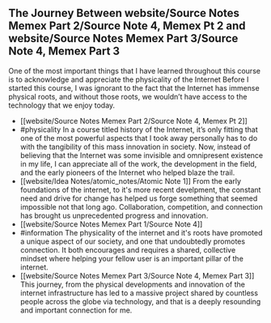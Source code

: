 

## The Journey Between website/Source Notes Memex Part 2/Source Note 4, Memex Pt 2 and website/Source Notes Memex Part 3/Source Note 4, Memex Part 3

One of the most important things that I have learned throughout this course is to acknowledge and appreciate the physicality of the Internet Before I started this course, I was ignorant to the fact that the Internet has immense physical roots, and without those roots, we wouldn’t have access to the technology that we enjoy today. 
- [[website/Source Notes Memex Part 2/Source Note 4, Memex Pt 2]]
- #physicality
In a course titled history of the Internet, it’s only fitting that one of the most powerful aspects that I took away personally has to do with the tangibility of this mass innovation in society. Now, instead of believing that the Internet was some invisible and omnipresent existence in my life, I can appreciate all of the work, the development in the field, and the early pioneers of the Internet who helped blaze the trail.
- [[website/Idea Notes/atomic_notes/Atomic Note 1]]
 From the early foundations of the internet, to it's more recent develpment, the constant need and drive for change has helped us forge something that seemed impossible not that long ago. Collaboration, competition, and connection has brought us unprecedented progress and innovation.
- [[website/Source Notes Memex Part 1/Source Note 4]]
- #information
The physicality of the internet and it's roots have promoted a unique aspect of our society, and one that undoubtedly promotes connection. It both encourages and requires a shared, collective mindset where helping your fellow user is an important pillar of the internet. 
- [[website/Source Notes Memex Part 3/Source Note 4, Memex Part 3]]
This journey, from the physical developments and innovation of the internet infrastructure has led to a massive project shared by countless people across the globe via technology, and that is a deeply resounding and important connection for me.